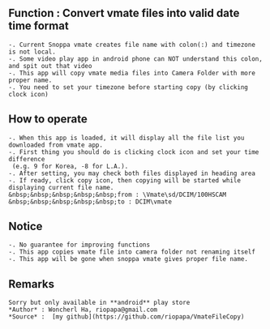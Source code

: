 
## Function : Convert vmate files into valid date time format

    -. Current Snoppa vmate creates file name with colon(:) and timezone is not local.
    -. Some video play app in android phone can NOT understand this colon, and spit out that video 
    -. This app will copy vmate media files into Camera Folder with more proper name.
    -. You need to set your timezone before starting copy (by clicking clock icon)

## How to operate

    -. When this app is loaded, it will display all the file list you downloaded from vmate app.
    -. First thing you should do is clicking clock icon and set your time difference
     (e.g. 9 for Korea, -8 for L.A.). 
    -. After setting, you may check both files displayed in heading area
    -. If ready, click copy icon, then copying will be started while displaying current file name.
    &nbsp;&nbsp;&nbsp;&nbsp;&nbsp;from : \Vmate\sd/DCIM/100HSCAM
    &nbsp;&nbsp;&nbsp;&nbsp;&nbsp;to : DCIM\vmate

## Notice

    -. No guarantee for improving functions
    -. This app copies vmate file into camera folder not renaming itself
    -. This app will be gone when snoppa vmate gives proper file name.

## Remarks

    Sorry but only available in **android** play store
    *Author* : Woncherl Ha, riopapa@gmail.com
    *Source* :  [my github](https://github.com/riopapa/VmateFileCopy)

###
     
